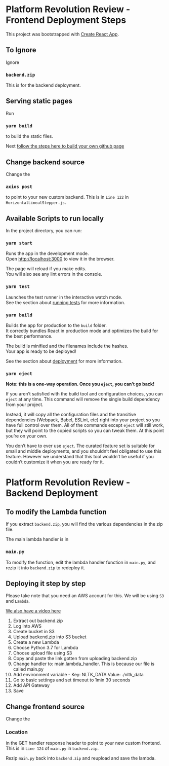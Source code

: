 # Platform Revolution Review - Frontend Deployment Steps

This project was bootstrapped with [Create React App](https://github.com/facebook/create-react-app).

## To Ignore

Ignore 

### `backend.zip` 

This is for the backend deployment.

## Serving static pages

Run 

### `yarn build` 

to build the static files.

Next [follow the steps here to build your own github page](https://help.github.com/en/github/working-with-github-pages/creating-a-github-pages-site)

## Change backend source
Change the 

### `axios post` 

to point to your new custom backend. This is in `Line 122` in `HorizontalLinealStepper.js`.

## Available Scripts to run locally

In the project directory, you can run:

### `yarn start`

Runs the app in the development mode.<br />
Open [http://localhost:3000](http://localhost:3000) to view it in the browser.

The page will reload if you make edits.<br />
You will also see any lint errors in the console.

### `yarn test`

Launches the test runner in the interactive watch mode.<br />
See the section about [running tests](https://facebook.github.io/create-react-app/docs/running-tests) for more information.

### `yarn build`

Builds the app for production to the `build` folder.<br />
It correctly bundles React in production mode and optimizes the build for the best performance.

The build is minified and the filenames include the hashes.<br />
Your app is ready to be deployed!

See the section about [deployment](https://facebook.github.io/create-react-app/docs/deployment) for more information.

### `yarn eject`

**Note: this is a one-way operation. Once you `eject`, you can’t go back!**

If you aren’t satisfied with the build tool and configuration choices, you can `eject` at any time. This command will remove the single build dependency from your project.

Instead, it will copy all the configuration files and the transitive dependencies (Webpack, Babel, ESLint, etc) right into your project so you have full control over them. All of the commands except `eject` will still work, but they will point to the copied scripts so you can tweak them. At this point you’re on your own.

You don’t have to ever use `eject`. The curated feature set is suitable for small and middle deployments, and you shouldn’t feel obligated to use this feature. However we understand that this tool wouldn’t be useful if you couldn’t customize it when you are ready for it.


# Platform Revolution Review - Backend Deployment

## To modify the Lambda function

If you extract `backend.zip`, you will find the various dependencies in the zip file.

The main lambda handler is in 

### `main.py`

To modify the function, edit the lambda handler function in `main.py`, and rezip it into `backend.zip` to redeploy it.

## Deploying it step by step

Please take note that you need an AWS account for this. We will be using `S3` and `Lambda`.

[We also have a video here](https://youtu.be/KKiJEgm78cI)

<ol>
<li>Extract out backend.zip</li>
<li>Log into AWS</li>
<li>Create bucket in S3</li>
<li>Upload backend.zip into S3 bucket</li>
<li>Create a new Lambda</li>
<li>Choose Python 3.7 for Lambda</li>
<li>Choose upload file using S3</li>
<li>Copy and paste the link gotten from uploading backend.zip</li>
<li>Change handler to: main.lambda_handler. This is because our file is called main.py</li>
<li>Add environment variable - Key: NLTK_DATA Value: ./nltk_data</li>
<li>Go to basic settings and set timeout to 1min 30 seconds</li>
<li>Add API Gateway</li>
<li>Save</li>
</ol>

## Change frontend source

Change the 

### Location 

in the GET handler response header to point to your new custom frontend. 
This is in `Line 124` of `main.py` in `backend.zip`.

Rezip `main.py` back into `backend.zip` and reupload and save the lambda.
